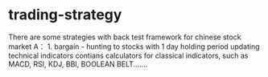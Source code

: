 # trading-strategy

There are some strategies with back test framework for chinese stock market A：
    1. bargain - hunting to stocks with 1 day holding period
    updating
technical indicators contians calculators for classical indicators, such as MACD, RSI, KDJ, BBI, BOOLEAN BELT.......
